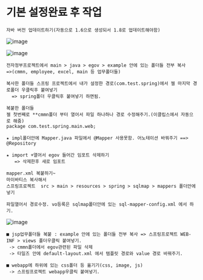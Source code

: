 # 기본 설정완료 후 작업
```
자바 버전 업데이트하기(자동으로 1.6으로 생성되서 1.8로 업데이트해야함)
```
![image](https://user-images.githubusercontent.com/42727909/49081265-a22b7b00-f289-11e8-8394-c3d690917677.png)

![image](https://user-images.githubusercontent.com/42727909/49081270-a788c580-f289-11e8-8d02-ee61e990efca.png)

```
전자정부프로젝트에서 main > java > egov > example 안에 있는 폴더들 전부 복사 
=>(cmmn, employee, excel, main 등 업무폴더들)

복사한 폴더들 스프링 프로젝트에서 내가 설정한 경로(com.test.spring)에서 젤 마지막 경로폴더 우클릭후 붙여넣기
  => spring폴더 우클릭후 붙여넣기 하면됨.
```

```
복붙한 폴더들 
젤 첫번째로 **cmmn폴더 부터 열어서 파일 하나하나 경로 수정해주기.(이클립스에서 자동으로 해줌)
package com.test.spring.main.web; 

★ impl폴더안에 Mapper.java 파일에서 @Mapper 사용못함. 어노테이션 바꿔주기 ==> @Repository

★ import +열어서 egov 들어간 임포트 삭제하기
   => 삭제한후 새로 임포트 

```
```
mapper.xml 복붙하기~
마이바티스 복사해서
스프링프로젝트  src > main > resources > spring > sqlmap > mappers 폴더안에 넣기

파일열어서 경로수정. vo등록은 sqlmap폴더안에 있는 sql-mapper-config.xml 에서 하기.
```
![image](https://user-images.githubusercontent.com/42727909/49081505-71981100-f28a-11e8-9d95-b396584c21bf.png)

```
■ jsp업무폴더들 복붙 : example 안에 있는 폴더들 전부 복사 => 스프링프로젝트 WEB-INF > views 폴더우클릭 붙여넣기.
 -> cmmn폴더에서 egov관련된 파일 삭제
 -> 타일즈 안에 default-layout.xml 에서 템플릿 경로와 value 경로 바꿔주기.
 
■ webapp에 하위에 있는 css폴더 등 옮기기(css, image, js)
 -> 스프링프로젝트 webapp우클릭 붙여넣기.
```

